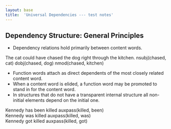 ```yaml
---
layout: base
title:  'Universal Dependencies --- test notes'
---
```


## Dependency Structure: General Principles

- Dependency relations hold primarily between content words.

<div class="sd-parse">
The cat could have chased the dog right through the kitchen.
nsubj(chased, cat)
dobj(chased, dog)
nmod(chased, kitchen)
</div>

- Function words attach as direct dependents of the most closely related content word.
- When a content word is elided, a function word may be promoted to stand in for the content word.
- In structures that do not have a transparent internal structure all non-initial elements depend on the initial one.

<div class="sd-parse">
Kennedy has been killed
auxpass(killed, been)
</div>



<div class="sd-parse">
Kennedy was killed
auxpass(killed, was)
</div>



<div class="sd-parse">
Kennedy got killed
auxpass(killed, got)
</div>

 

